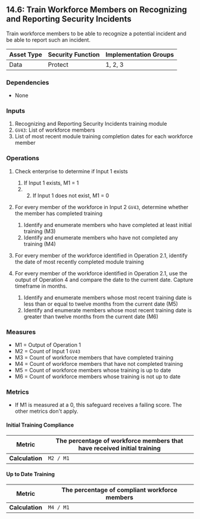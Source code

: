 ## 14.6: Train Workforce Members on Recognizing and Reporting Security Incidents

Train workforce members to be able to recognize a potential incident and
be able to report such an incident.

| Asset Type   | Security Function   | Implementation Groups |
| ------------ | ------------------- | --------------------- |
| Data         | Protect             | 1, 2, 3               |

### Dependencies

-   None

### Inputs

1.  Recognizing and Reporting Security Incidents training module
2.  `GV43`: List of workforce members
3.  List of most recent module training completion dates for each
    workforce member

### Operations

1.  Check enterprise to determine if Input 1 exists

    1.  If Input 1 exists, M1 = 1
    2.  2.  If Input 1 does not exist, M1 = 0

2.  For every member of the workforce in Input 2 `GV43`, determine whether the member has completed training

    1.  Identify and enumerate members who have completed at least initial training (M3)
    2.  Identify and enumerate members who have not completed any training (M4)

3.  For every member of the workforce identified in Operation 2.1,
    identify the date of most recently completed module training

4.  For every member of the workforce identified in Operation 2.1, use the output of Operation 4 and compare the date to the current date. Capture timeframe in months.

    1.  Identify and enumerate members whose most recent training date is less than or equal to twelve months from the current date (M5)
    2.  Identify and enumerate members whose most recent training date is greater than twelve months from the current date (M6)

### Measures

-   M1 = Output of Operation 1
-   M2 = Count of Input 1 `GV43`
-   M3 = Count of workforce members that have completed training
-   M4 = Count of workforce members that have not completed training
-   M5 = Count of workforce members whose training is up to date
-   M6 = Count of workforce members whose training is not up to date

### Metrics

-   If M1 is measured at a 0, this safeguard receives a failing score.
    The other metrics don\'t apply.

#### Initial Training Compliance

| **Metric**      | The percentage of workforce members that have received initial training |
|-----------------|--------------------------------------------------------------------------|
| **Calculation** | `M2 / M1`                                                                |


#### Up to Date Training

| **Metric**      | The percentage of compliant workforce members |
|-----------------|----------------------------------------------|
| **Calculation** | `M4 / M1`                                    |
